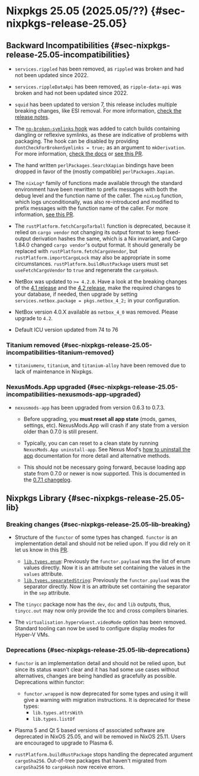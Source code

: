 # Nixpkgs 25.05 (2025.05/??) {#sec-nixpkgs-release-25.05}

## Backward Incompatibilities {#sec-nixpkgs-release-25.05-incompatibilities}

<!-- To avoid merge conflicts, consider adding your item at an arbitrary place in the list instead. -->

- `services.rippled` has been removed, as `rippled` was broken and had not been updated since 2022.

- `services.rippleDataApi` has been removed, as `ripple-data-api` was broken and had not been updated since 2022.

- `squid` has been updated to version 7, this release includes multiple breaking changes, like ESI removal.
  For more information, [check the release notes](https://github.com/squid-cache/squid/releases/tag/SQUID_7_0_1).

- The [`no-broken-symlinks` hook](https://nixos.org/manual/nixpkgs/unstable/#no-broken-symlinks.sh) was added to catch builds containing dangling or reflexive symlinks, as these are indicative of problems with packaging.
  The hook can be disabled by providing `dontCheckForBrokenSymlinks = true;` as an argument to `mkDerivation`.
  For more information, [check the docs](https://nixos.org/manual/nixpkgs/unstable/#no-broken-symlinks.sh) or [see this PR](https://github.com/NixOS/nixpkgs/pull/370750).

- The hand written `perlPackages.SearchXapian` bindings have been dropped in favor of the (mostly compatible)
  `perlPackages.Xapian`.

- The `nixLog*` family of functions made available through the standard environment have been rewritten to prefix messages with both the debug level and the function name of the caller.
  The `nixLog` function, which logs unconditionally, was also re-introduced and modified to prefix messages with the function name of the caller.
  For more information, [see this PR](https://github.com/NixOS/nixpkgs/pull/370742).

- The `rustPlatform.fetchCargoTarball` function is deprecated, because it relied on `cargo vendor` not changing its output format to keep fixed-output derivation hashes the same, which is a Nix invariant, and Cargo 1.84.0 changed `cargo vendor`'s output format.
  It should generally be replaced with `rustPlatform.fetchCargoVendor`, but `rustPlatform.importCargoLock` may also be appropriate in some circumstances.
  `rustPlatform.buildRustPackage` users must set `useFetchCargoVendor` to `true` and regenerate the `cargoHash`.

- NetBox was updated to `>= 4.2.0`. Have a look at the breaking changes
  of the [4.1 release](https://github.com/netbox-community/netbox/releases/tag/v4.1.0)
  and the [4.2 release](https://github.com/netbox-community/netbox/releases/tag/v4.2.0),
  make the required changes to your database, if needed, then upgrade by setting `services.netbox.package = pkgs.netbox_4_2;` in your configuration.

- NetBox version 4.0.X available as `netbox_4_0` was removed. Please upgrade to `4.2`.

- Default ICU version updated from 74 to 76

<!-- To avoid merge conflicts, consider adding your item at an arbitrary place in the list instead. -->

### Titanium removed {#sec-nixpkgs-release-25.05-incompatibilities-titanium-removed}

- `titaniumenv`, `titanium`, and `titanium-alloy` have been removed due to lack of maintenance in Nixpkgs.

### NexusMods.App upgraded {#sec-nixpkgs-release-25.05-incompatibilities-nexusmods-app-upgraded}

- `nexusmods-app` has been upgraded from version 0.6.3 to 0.7.3.

  - Before upgrading, you **must reset all app state** (mods, games, settings, etc). NexusMods.App will crash if any state from a version older than 0.7.0 is still present.

  - Typically, you can can reset to a clean state by running `NexusMods.App uninstall-app`. See Nexus Mod's [how to uninstall the app](https://nexus-mods.github.io/NexusMods.App/users/Uninstall) documentation for more detail and alternative methods.

  - This should not be necessary going forward, because loading app state from 0.7.0 or newer is now supported. This is documented in the [0.7.1 changelog](https://github.com/Nexus-Mods/NexusMods.App/releases/tag/v0.7.1).

## Nixpkgs Library {#sec-nixpkgs-release-25.05-lib}

### Breaking changes {#sec-nixpkgs-release-25.05-lib-breaking}

- Structure of the `functor` of some types has changed. `functor` is an implementation detail and should not be relied upon. If you did rely on it let us know in this [PR](https://github.com/NixOS/nixpkgs/pull/363565).
  - [`lib.types.enum`](https://nixos.org/manual/nixos/unstable/#sec-option-types-basic): Previously the `functor.payload` was the list of enum values directly. Now it is an attribute set containing the values in the `values` attribute.
  - [`lib.types.separatedString`](https://nixos.org/manual/nixos/unstable/#sec-option-types-string): Previously the `functor.payload` was the separator directly. Now it is an attribute set containing the separator in the `sep` attribute.

- The `tinycc` package now has the `dev`, `doc` and `lib` outputs, thus,
`tinycc.out` may now only provide the tcc and cross compilers binaries.

- The `virtualisation.hypervGuest.videoMode` option has been removed. Standard tooling can now be used to configure display modes for Hyper-V VMs.

### Deprecations {#sec-nixpkgs-release-25.05-lib-deprecations}

- `functor` is an implementation detail and should not be relied upon, but since its status wasn't clear and it has had some use cases without alternatives, changes are being handled as gracefully as possible. Deprecations within functor:
  - `functor.wrapped` is now deprecated for some types and using it will give a warning with migration instructions. It is deprecated for these types:
    - `lib.types.attrsWith`
    - `lib.types.listOf`

- Plasma 5 and Qt 5 based versions of associated software are deprecated in NixOS 25.05, and will be removed in NixOS 25.11. Users are encouraged to upgrade to Plasma 6.

- `rustPlatform.buildRustPackage` stops handling the deprecated argument `cargoSha256`. Out-of-tree packages that haven't migrated from `cargoSha256` to `cargoHash` now receive errors.
